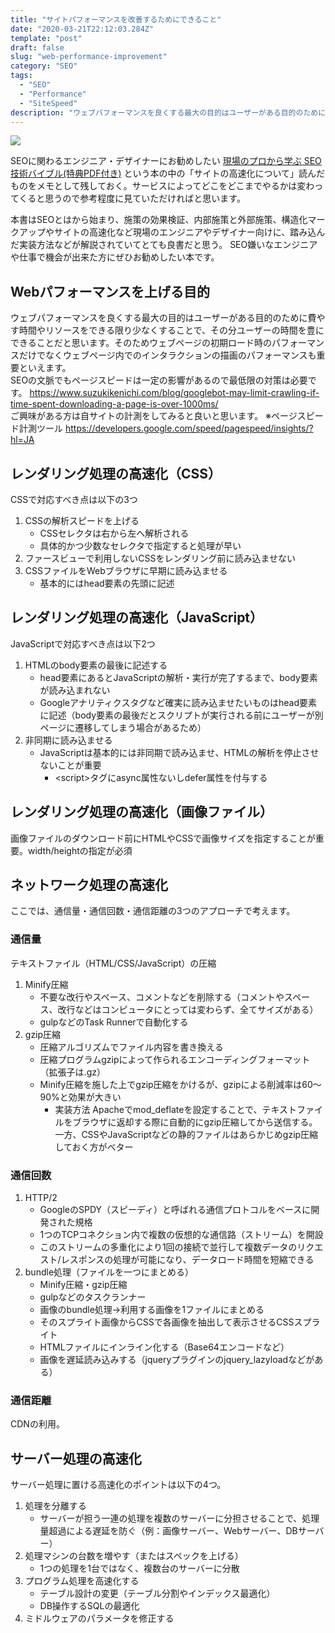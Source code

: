```yaml
---
title: "サイトパフォーマンスを改善するためにできること"
date: "2020-03-21T22:12:03.284Z"
template: "post"
draft: false
slug: "web-performance-improvement"
category: "SEO"
tags:
  - "SEO"
  - "Performance"
  - "SiteSpeed"
description: "ウェブパフォーマンスを良くする最大の目的はユーザーがある目的のために費やす時間やリソースをできる限り少なくすることで、その分ユーザーの時間を豊にできることだと思います。そのためウェブページの初期ロード時のパフォーマンスだけでなくウェブページ内でのインタラクションの描画のパフォーマンスも重要といえるでしょう。"
---
```


<a target="_blank"  href="https://www.amazon.co.jp/gp/product/4839966001/ref=as_li_tl?ie=UTF8&camp=247&creative=1211&creativeASIN=4839966001&linkCode=as2&tag=10010d-22&linkId=ddffdedd959ea4e72a6ce4b90a884a61"><img border="0" src="//ws-fe.amazon-adsystem.com/widgets/q?_encoding=UTF8&MarketPlace=JP&ASIN=4839966001&ServiceVersion=20070822&ID=AsinImage&WS=1&Format=_SL250_&tag=10010d-22" ></a><img src="//ir-jp.amazon-adsystem.com/e/ir?t=10010d-22&l=am2&o=9&a=4839966001" width="1" height="1" border="0" alt="" style="border:none !important; margin:0px !important;" />

SEOに関わるエンジニア・デザイナーにお勧めしたい
[現場のプロから学ぶ SEO技術バイブル(特典PDF付き)](https://amzn.to/3dn4PhA) という本の中の「サイトの高速化について」読んだものをメモとして残しておく。サービスによってどこをどこまでやるかは変わってくると思うので参考程度に見ていただければと思います。

本書はSEOとはから始まり、施策の効果検証、内部施策と外部施策、構造化マークアップやサイトの高速化など現場のエンジニアやデザイナー向けに、踏み込んだ実装方法などが解説されていてとても良書だと思う。
SEO嫌いなエンジニアや仕事で機会が出来た方にぜひお勧めしたい本です。

## Webパフォーマンスを上げる目的
ウェブパフォーマンスを良くする最大の目的はユーザーがある目的のために費やす時間やリソースをできる限り少なくすることで、その分ユーザーの時間を豊にできることだと思います。そのためウェブページの初期ロード時のパフォーマンスだけでなくウェブページ内でのインタラクションの描画のパフォーマンスも重要といえます。<br>
SEOの文脈でもページスピードは一定の影響があるので最低限の対策は必要です。
https://www.suzukikenichi.com/blog/googlebot-may-limit-crawling-if-time-spent-downloading-a-page-is-over-1000ms/
<br>
ご興味がある方は自サイトの計測をしてみると良いと思います。
※ページスピード計測ツール
https://developers.google.com/speed/pagespeed/insights/?hl=JA

## レンダリング処理の高速化（CSS）
CSSで対応すべき点は以下の3つ
1. CSSの解析スピードを上げる
	+ CSSセレクタは右から左へ解析される
	+ 具体的かつ少数なセレクタで指定すると処理が早い
1. ファースビューで利用しないCSSをレンダリング前に読み込ませない
1. CSSファイルをWebブラウザに早期に読み込ませる
	+ 基本的にはhead要素の先頭に記述

## レンダリング処理の高速化（JavaScript）
JavaScriptで対応すべき点は以下2つ
1. HTMLのbody要素の最後に記述する
	+ head要素にあるとJavaScriptの解析・実行が完了するまで、body要素が読み込まれない
	+ Googleアナリティクスタグなど確実に読み込ませたいものはhead要素に記述（body要素の最後だとスクリプトが実行される前にユーザーが別ページに遷移してしまう場合があるため）
1. 非同期に読み込ませる
	+ JavaScriptは基本的には非同期で読み込ませ、HTMLの解析を停止させないことが重要
		+ \<script>タグにasync属性ないしdefer属性を付与する 

## レンダリング処理の高速化（画像ファイル）
画像ファイルのダウンロード前にHTMLやCSSで画像サイズを指定することが重要。width/heightの指定が必須

## ネットワーク処理の高速化
ここでは、通信量・通信回数・通信距離の3つのアプローチで考えます。
### 通信量
テキストファイル（HTML/CSS/JavaScript）の圧縮
1. Minify圧縮
	+ 不要な改行やスペース、コメントなどを削除する（コメントやスペース、改行などはコンピュータにとっては変わらず、全てサイズがある）
	+ gulpなどのTask Runnerで自動化する
1. gzip圧縮
	+ 圧縮アルゴリズムでファイル内容を書き換える
	+ 圧縮プログラムgzipによって作られるエンコーディングフォーマット（拡張子は.gz）
	+ Minify圧縮を施した上でgzip圧縮をかけるが、gzipによる削減率は60〜90%と効果が大きい
		+ 実装方法
		Apacheでmod_deflateを設定することで、テキストファイルをブラウザに返却する際に自動的にgzip圧縮してから送信する。一方、CSSやJavaScriptなどの静的ファイルはあらかじめgzip圧縮しておく方がベター

### 通信回数
1. HTTP/2
	+ GoogleのSPDY（スピーディ）と呼ばれる通信プロトコルをベースに開発された規格
	+ 1つのTCPコネクション内で複数の仮想的な通信路（ストリーム）を開設
	+ このストリームの多重化により1回の接続で並行して複数データのリクエスト/レスポンスの処理が可能になり、データロード時間を短縮できる
2. bundle処理（ファイルを一つにまとめる）
	+ Minify圧縮・gzip圧縮
	+ gulpなどのタスクランナー
	+ 画像のbundle処理→利用する画像を1ファイルにまとめる
	+ そのスプライト画像からCSSで各画像を抽出して表示させるCSSスプライト
	+ HTMLファイルにインライン化する（Base64エンコードなど）
	+ 画像を遅延読み込みする（jqueryプラグインのjquery_lazyloadなどがある）

### 通信距離
CDNの利用。

## サーバー処理の高速化
サーバー処理に置ける高速化のポイントは以下の4つ。
1. 処理を分離する
	+ サーバーが担う一連の処理を複数のサーバーに分担させることで、処理量超過による遅延を防ぐ（例：画像サーバー、Webサーバー、DBサーバー）
1. 処理マシンの台数を増やす（またはスペックを上げる）
	+ 1つの処理を1台ではなく、複数台のサーバーに分散
1. プログラム処理を高速化する
	+ テーブル設計の変更（テーブル分割やインデックス最適化）
	+ DB操作するSQLの最適化
1. ミドルウェアのパラメータを修正する